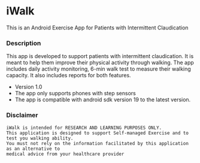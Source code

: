 # iWalk #

This is an Android Exercise App for Patients with Intermittent Claudication

### Description

This app is developed to support patients with intermittent claudication. It is meant to help them improve their physical activity through walking. The app includes daily activity monitoring, 6-min walk test to measure their walking capacity. It also includes reports for both features.
* Version 1.0
* The app only supports phones with step sensors
* The app is compatible with android sdk version 19 to the latest version.

### Disclaimer

    iWalk is intended for RESEARCH AND LEARNING PURPOSES ONLY.
    This application is designed to support Self-managed Exercise and to test you walking ability.
    You must not rely on the information facilitated by this application as an alternative to
    medical advice from your healthcare provider
